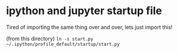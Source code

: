 # ipython and jupyter startup file

Tired of importing the same thing over and over, lets just import this!

(from this directory)
`ln -s start.py ~/.ipython/profile_default/startup/start.py`


